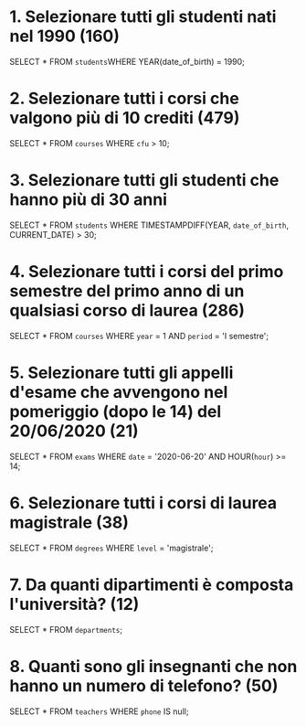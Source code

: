 # 1. Selezionare tutti gli studenti nati nel 1990 (160)
SELECT * FROM `students`WHERE YEAR(date_of_birth) = 1990;

# 2. Selezionare tutti i corsi che valgono più di 10 crediti (479)
SELECT * FROM `courses` WHERE `cfu` > 10;

# 3. Selezionare tutti gli studenti che hanno più di 30 anni
SELECT * FROM `students` WHERE TIMESTAMPDIFF(YEAR, `date_of_birth`, CURRENT_DATE) > 30;

# 4. Selezionare tutti i corsi del primo semestre del primo anno di un qualsiasi corso di laurea (286)
SELECT * FROM `courses` WHERE `year` = 1 AND `period` = 'I semestre';

# 5. Selezionare tutti gli appelli d'esame che avvengono nel pomeriggio (dopo le 14) del 20/06/2020 (21)
SELECT * FROM `exams` WHERE `date` = '2020-06-20' AND HOUR(`hour`) >= 14;

# 6. Selezionare tutti i corsi di laurea magistrale (38)
SELECT * FROM `degrees` WHERE `level` = 'magistrale';

# 7. Da quanti dipartimenti è composta l'università? (12)
SELECT * FROM `departments`;

# 8. Quanti sono gli insegnanti che non hanno un numero di telefono? (50)
SELECT * FROM `teachers` WHERE `phone` IS null;